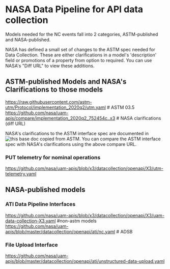 # NASA Data Pipeline for API data collection

Models needed for the NC events fall into 2 categories, ASTM-published and NASA-published.  

NASA has defined a small set of changes to the ASTM spec needed for Data Collection.  These are either clarifications in a model's 'description' field or promotions of a property from option to required.  You can use NASA's "Diff URL" to view these additions.

## ASTM-published Models and NASA's Clarifications to those models

https://raw.githubusercontent.com/astm-utm/Protocol/implementation_2020q2/utm.yaml  # ASTM 03.5  
https://github.com/nasa/uam-apis/compare/implementation_2020q2_752454c..x3   # NASA clarifications (diff URL)

NASA's clarifications to the ASTM interface spec are documented in ![this base doc copied from ASTM](https://github.com/nasa/uam-apis/blob/master/datacollection/nasa-astm-utm.yaml).  You can compare the ASTM interface spec with NASA's clarifications using the above compare URL.

### PUT telemetry for nominal operations
https://github.com/nasa/uam-apis/blob/x3/datacollection/openapi/X3/utm-telemetry.yaml  

## NASA-published models

### ATI Data Pipeline Interfaces
https://github.com/nasa/uam-apis/blob/x3/datacollection/openapi/X3/uam-data-collection-X3.yaml  #non-astm models  
https://github.com/nasa/uam-apis/blob/master/datacollection/openapi/ati/nc.yaml # ADSB

### File Upload Interface

https://github.com/nasa/uam-apis/blob/master/datacollection/openapi/ati/unstructured-data-upload.yaml
